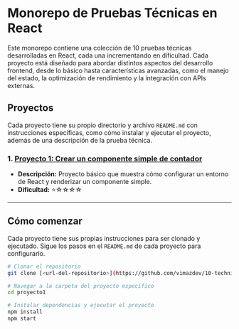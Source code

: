 # Monorepo de Pruebas Técnicas en React

Este monorepo contiene una colección de 10 pruebas técnicas desarrolladas en React, cada una incrementando en dificultad. Cada proyecto está diseñado para abordar distintos aspectos del desarrollo frontend, desde lo básico hasta características avanzadas, como el manejo del estado, la optimización de rendimiento y la integración con APIs externas.

## Proyectos

Cada proyecto tiene su propio directorio y archivo `README.md` con instrucciones específicas, como cómo instalar y ejecutar el proyecto, además de una descripción de la prueba técnica.

### 1. [Proyecto 1: Crear un componente simple de contador](./CounterMaster/README.md)
- **Descripción:** Proyecto básico que muestra cómo configurar un entorno de React y renderizar un componente simple.
- **Dificultad:** ⭐☆☆☆☆


---

## Cómo comenzar

Cada proyecto tiene sus propias instrucciones para ser clonado y ejecutado. Sigue los pasos en el `README.md` de cada proyecto para configurarlo.

```bash
# Clonar el repositorio
git clone [<url-del-repositorio>](https://github.com/vimazdev/10-technical-tests-in-react.git)

# Navegar a la carpeta del proyecto específico
cd proyecto1

# Instalar dependencias y ejecutar el proyecto
npm install
npm start
